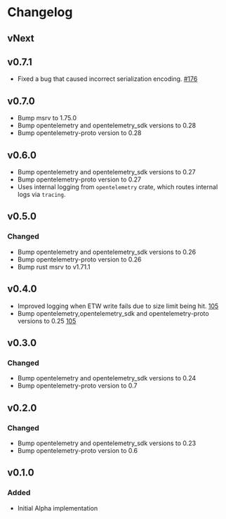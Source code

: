 # Changelog

## vNext

## v0.7.1

- Fixed a bug that caused incorrect serialization encoding.
  [#176](https://github.com/open-telemetry/opentelemetry-rust-contrib/pull/176)

## v0.7.0

- Bump msrv to 1.75.0
- Bump opentelemetry and opentelemetry_sdk versions to 0.28
- Bump opentelemetry-proto version to 0.28

## v0.6.0

- Bump opentelemetry and opentelemetry_sdk versions to 0.27
- Bump opentelemetry-proto version to 0.27
- Uses internal logging from `opentelemetry` crate, which routes internal logs
  via `tracing`.

## v0.5.0

### Changed

 - Bump opentelemetry and opentelemetry_sdk versions to 0.26
 - Bump opentelemetry-proto version to 0.26
 - Bump rust msrv to v1.71.1

## v0.4.0

- Improved logging when ETW write fails due to size limit being hit.
    [105](https://github.com/open-telemetry/opentelemetry-rust-contrib/pull/105)
- Bump opentelemetry,opentelemetry_sdk and opentelemetry-proto versions to 0.25
    [105](https://github.com/open-telemetry/opentelemetry-rust-contrib/pull/105)

## v0.3.0

### Changed

 - Bump opentelemetry and opentelemetry_sdk versions to 0.24
 - Bump opentelemetry-proto version to 0.7

## v0.2.0
### Changed

 - Bump opentelemetry and opentelemetry_sdk versions to 0.23
 - Bump opentelemetry-proto version to 0.6

## v0.1.0

### Added

- Initial Alpha implementation
